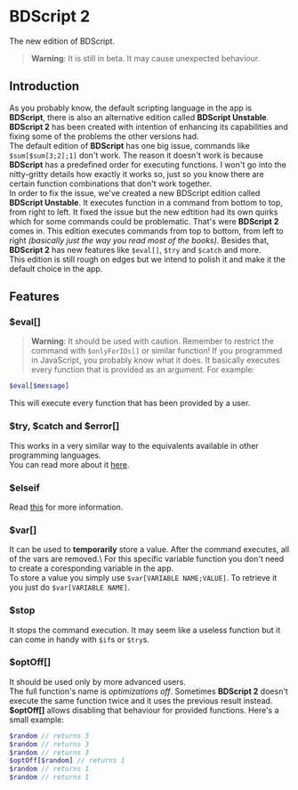 # BDScript 2
The new edition of BDScript.
> **Warning**: It is still in beta. It may cause unexpected behaviour.

## Introduction
As you probably know, the default scripting language in the app is **BDScript**, there is also an alternative edition called **BDScript Unstable**.\
**BDScript 2** has been created with intention of enhancing its capabilities and fixing some of the problems the other versions had.\
The default edition of **BDScript** has one big issue, commands like `$sum[$sum[3;2];1]` don't work. The reason it doesn't work is because **BDScript** has a predefined order for executing functions.
I won't go into the nitty-gritty details how exactly it works so, just so you know there are certain function combinations that don't work together.\
In order to fix the issue, we've created a new BDScript edition called **BDScript Unstable**. It executes function in a command from bottom to top, from right to left.
It fixed the issue but the new edtition had its own quirks which for some commands could be problematic. That's were **BDScript 2** comes in. This edition executes commands from top to bottom, from left to right *(basically just the way you read most of the books)*.
Besides that, **BDScript 2** has new features like `$eval[]`, `$try` and `$catch` and more.\
This edition is still rough on edges but we intend to polish it and make it the default choice in the app.

## Features
### $eval[]
> **Warning**: It should be used with caution. Remember to restrict the command with `$onlyForIDs[]` or similar function!
If you programmed in JavaScript, you probably know what it does.
It basically executes every function that is provided as an argument.
For example:
```php
$eval[$message]
```
This will execute every function that has been provided by a user.

### $try, $catch and $error[]
This works in a very similar way to the equivalents available in other programming languages.\
You can read more about it [here](./trycatch.md).

### $elseif
Read [this](./ifStatements.md) for more information.

### $var[]
It can be used to **temporarily** store a value.
After the command executes, all of the vars are removed.\ For this specific variable function you don't need to create a coresponding variable in the app.\
To store a value you simply use `$var[VARIABLE NAME;VALUE]`. To retrieve it you just do `$var[VARIABLE NAME]`.

### $stop
It stops the command execution. It may seem like a useless function but it can come in handy with `$if`s or `$try`s.

### $optOff[]
It should be used only by more advanced users.\
The full function's name is *optimizations off*. Sometimes **BDScript 2** doesn't execute the same function twice and it uses the previous result instead.
**$optOff[]** allows disabling that behaviour for provided functions.
Here's a small example:
```php
$random // returns 3
$random // returns 3
$random // returns 3
$optOff[$random] // returns 1
$random // returns 1
$random // returns 1
```

